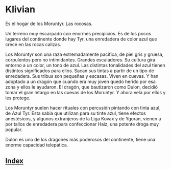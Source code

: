 # Klivian

Es el hogar de los Moruntyr. Las rocosas.

Un terreno muy escarpado con enormes precipicios. Es de los pocos lugares del continente donde hay Tyr, una enredadera de color azul que crece en las rocas calizas.

Los Moruntyr son una raza extremadamente pacífica, de piel gris y gruesa, corpulentos pero no intimidantes. Grandes escaladores. Su cultura gira entorno a un color, un tono de azul. Las distintas tonalidades del azul tienen distintos significados para ellos. Sacan sus tintas a partir de un tipo de enredadera. Sus tribus son pequeñas y escasas. Viven en cuevas. Y han adoptado a un dragón que cuando era muy joven quedó herido por esa zona y ellos le ayudaron. El dragón, que bautizaron como Dulon,  decidió tomar el gran letargo en las cuevas de los Moruntyr. Y ahora vela por ellos y les protege.

Los Moruntyr suelen hacer rituales con percusión pintando con tinta azul, de Azul Tyr.
Esta sabia que utilizan para su tinte azul, tiene efectos anestésicos, y algunos extranjeros de la Liga Kovax y de Ygoran, vienen a por tallos de enredadera para confeccionar Haiz, una potente droga muy popular.

Dulon es uno de los dragones más poderosos del continente, tiene una enorme capacidad telepática.

## [Index](../README.md)